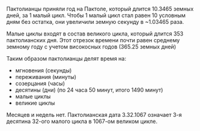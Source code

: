 Пактолианцы приняли год на Пактоле, который длится 10.3465 земных дней, за 1 малый цикл. Чтобы 1 малый цикл стал равен 10 условным дням без остатка, они увеличили земную секунду в ~1.03465 раза.

Малые циклы входят в состав великого цикла, который длится 353 пактолианских дня. Этот отрезок времени почти равен среднему земному году с учетом високосных годов (365.25 земных дней)

Таким образом пактолианцы делят время на:
- мгновения (секунды)
- переживания (минуты)
- созерцания (часы)
- десятины (дни) (по 24 часа 50 минут, итого 1490 минут)
- малые циклы
- великие циклы

Месяцев и недель нет. Пактолианская дата 3.32.1067 означает 3-я десятина 32-ого малого цикла в 1067-ом великом цикле.




